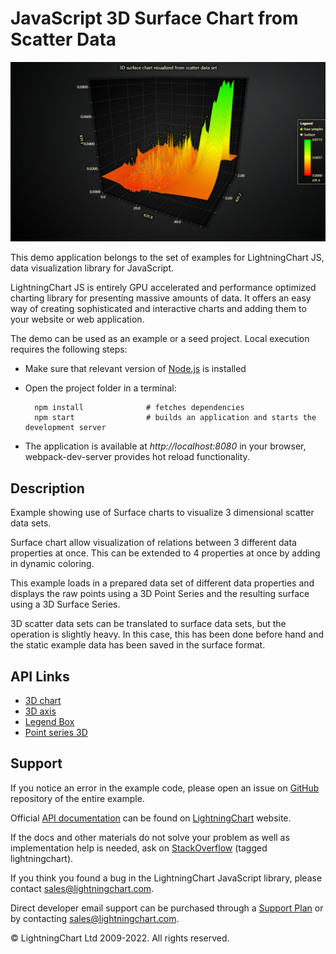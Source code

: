 # JavaScript 3D Surface Chart from Scatter Data

![JavaScript 3D Surface Chart from Scatter Data](scatterSurface-darkGold.png)

This demo application belongs to the set of examples for LightningChart JS, data visualization library for JavaScript.

LightningChart JS is entirely GPU accelerated and performance optimized charting library for presenting massive amounts of data. It offers an easy way of creating sophisticated and interactive charts and adding them to your website or web application.

The demo can be used as an example or a seed project. Local execution requires the following steps:

-   Make sure that relevant version of [Node.js](https://nodejs.org/en/download/) is installed
-   Open the project folder in a terminal:

          npm install              # fetches dependencies
          npm start                # builds an application and starts the development server

-   The application is available at _http://localhost:8080_ in your browser, webpack-dev-server provides hot reload functionality.


## Description

Example showing use of Surface charts to visualize 3 dimensional scatter data sets.

Surface chart allow visualization of relations between 3 different data properties at once.
This can be extended to 4 properties at once by adding in dynamic coloring.

This example loads in a prepared data set of different data properties and displays the raw points using a 3D Point Series and the resulting surface using a 3D Surface Series.

3D scatter data sets can be translated to surface data sets, but the operation is slightly heavy. In this case, this has been done before hand and the static example data has been saved in the surface format.


## API Links

* [3D chart]
* [3D axis]
* [Legend Box]
* [Point series 3D]


## Support

If you notice an error in the example code, please open an issue on [GitHub][0] repository of the entire example.

Official [API documentation][1] can be found on [LightningChart][2] website.

If the docs and other materials do not solve your problem as well as implementation help is needed, ask on [StackOverflow][3] (tagged lightningchart).

If you think you found a bug in the LightningChart JavaScript library, please contact sales@lightningchart.com.

Direct developer email support can be purchased through a [Support Plan][4] or by contacting sales@lightningchart.com.

[0]: https://github.com/Arction/
[1]: https://lightningchart.com/lightningchart-js-api-documentation/
[2]: https://lightningchart.com
[3]: https://stackoverflow.com/questions/tagged/lightningchart
[4]: https://lightningchart.com/support-services/

© LightningChart Ltd 2009-2022. All rights reserved.


[3D chart]: https://lightningchart.com/js-charts/api-documentation/v7.0.1/classes/Chart3D.html
[3D axis]: https://lightningchart.com/js-charts/api-documentation/v7.0.1/classes/Axis3D.html
[Legend Box]: https://lightningchart.com/js-charts/api-documentation/v7.0.1/classes/Chart.html#addLegendBox
[Point series 3D]: https://lightningchart.com/js-charts/api-documentation/v7.0.1/classes/PointSeries3D.html

